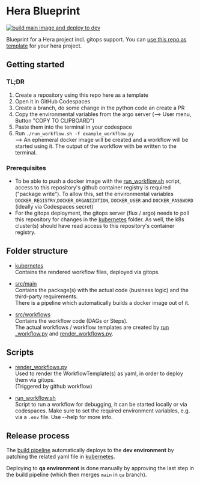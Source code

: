 # Hera Blueprint 
[![build main image and deploy to dev](https://github.com/aiknow-public/hera-blueprint/actions/workflows/build-main-image-and-deploy.yaml/badge.svg)](https://github.com/aiknow-public/hera-blueprint/actions/workflows/build-main-image-and-deploy.yaml)

Blueprint for a Hera project incl. gitops support. 
You can [use this repo as template](https://github.com/aiknow-public/hera-blueprint/generate) for your hera project.

## Getting started

### TL;DR
1) Create a repository using this repo here as a template
1) Open it in GitHub Codespaces
1) Create a branch, do some change in the python code an create a PR
1) Copy the environmental variables from the argo server (--> User menu, Button "COPY TO CLIPBOARD")
1) Paste them into the terminal in your codespace
1) Run `./run_workflow.sh -f example_workflow.py`  
--> An ephemeral docker image will be created and a workflow will be started using it. The output of the workflow with be written to the terminal.

### Prerequisites
- To be able to push a docker image with the [run_workflow.sh](./run_workflow.sh) script, access to
this repository's github container registry is required ("package write").
To allow this, set the environmental variables `DOCKER_REGISTRY`,`DOCKER_ORGANIZATION`, `DOCKER_USER` and `DOCKER_PASSWORD` (ideally via Codespaces secret)
- For the gitops deployment, the gitops server (flux / argo) needs to poll this repository for
changes in the [kubernetes](kubernetes) folder. As well, the k8s cluster(s) should have read access to this repository's container registry. 

## Folder structure
- [kubernetes](kubernetes)  
Contains the rendered workflow files, deployed via gitops.

- [src/main](src/main)  
Contains the package(s) with the actual code (business logic) and the third-party requirements.  
There is a pipeline which automatically builds a docker image out of it.

- [src/workflows](src/workflows)  
Contains the workflow code (DAGs or Steps).  
The actual workflows / workflow templates are created
by [run _workflow.py](src/run_workflow.py) and [render_workflows.py](src/render_workflows.py).

## Scripts
- [render_workflows.py](./src/render_workflows.py)  
Used to render the WorkflowTemplate(s) as yaml, in order to deploy them via gitops.  
(Triggered by github workflow) 

- [run_workflow.sh](./run_workflow.sh)  
Script to run a workflow for debugging, it can be started locally or via codespaces. 
Make sure to set the required environment variables, e.g. via a `.env` file. Use --help for more info.

## Release process
The [build pipeline](https://github.com/aiknow-public/hera-blueprint/actions/workflows/build-main-image-and-deploy.yaml) automatically deploys to
the **dev environment** by patching the related yaml file in [kubernetes](kubernetes).  

Deploying to **qa environment** is done manually by approving the last step in the build pipeline (which then merges `main` in `qa` branch).
